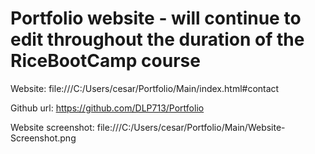 # Portfolio website - will continue to edit throughout the duration of the RiceBootCamp course

Website: 
file:///C:/Users/cesar/Portfolio/Main/index.html#contact 

Github url:
https://github.com/DLP713/Portfolio

Website screenshot:
file:///C:/Users/cesar/Portfolio/Main/Website-Screenshot.png
